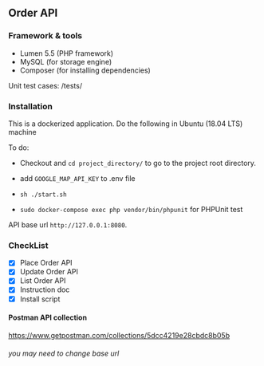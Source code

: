 ## Order API

### Framework & tools

- Lumen 5.5 (PHP framework)
- MySQL (for storage engine)
- Composer (for installing dependencies)

Unit test cases: /tests/


### Installation
This is a dockerized application. Do the following in Ubuntu (18.04 LTS) machine

To do:

- Checkout and `cd project_directory/` to go to the project root directory.
- add `GOOGLE_MAP_API_KEY` to .env file
- `sh ./start.sh`

- `sudo docker-compose exec php vendor/bin/phpunit` for PHPUnit test
 
 API base url `http://127.0.0.1:8080`.

 
 ### CheckList
 
 - [x] Place Order API
 - [x] Update Order API
 - [x] List Order API
 - [x] Instruction doc
 - [x] Install script
 
 #### Postman API collection
 https://www.getpostman.com/collections/5dcc4219e28cbdc8b05b
###### you may need to change base url
